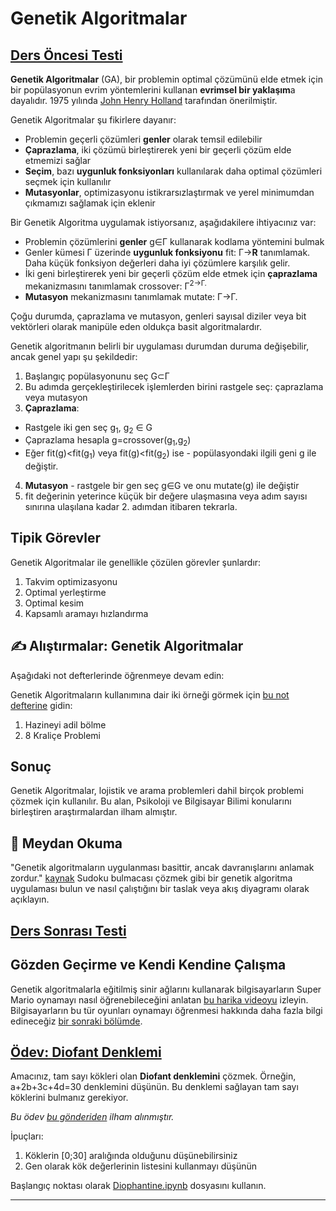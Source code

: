 <!--
CO_OP_TRANSLATOR_METADATA:
{
  "original_hash": "6bbd632dfe6c62e5f66bb51fd78c174a",
  "translation_date": "2025-09-23T08:37:02+00:00",
  "source_file": "lessons/6-Other/21-GeneticAlgorithms/README.md",
  "language_code": "tr"
}
-->
# Genetik Algoritmalar

## [Ders Öncesi Testi](https://ff-quizzes.netlify.app/en/ai/quiz/41)

**Genetik Algoritmalar** (GA), bir problemin optimal çözümünü elde etmek için bir popülasyonun evrim yöntemlerini kullanan **evrimsel bir yaklaşım**a dayalıdır. 1975 yılında [John Henry Holland](https://wikipedia.org/wiki/John_Henry_Holland) tarafından önerilmiştir.

Genetik Algoritmalar şu fikirlere dayanır:

* Problemin geçerli çözümleri **genler** olarak temsil edilebilir
* **Çaprazlama**, iki çözümü birleştirerek yeni bir geçerli çözüm elde etmemizi sağlar
* **Seçim**, bazı **uygunluk fonksiyonları** kullanılarak daha optimal çözümleri seçmek için kullanılır
* **Mutasyonlar**, optimizasyonu istikrarsızlaştırmak ve yerel minimumdan çıkmamızı sağlamak için eklenir

Bir Genetik Algoritma uygulamak istiyorsanız, aşağıdakilere ihtiyacınız var:

 * Problemin çözümlerini **genler** g&in;&Gamma; kullanarak kodlama yöntemini bulmak
 * Genler kümesi &Gamma; üzerinde **uygunluk fonksiyonu** fit: &Gamma;&rightarrow;**R** tanımlamak. Daha küçük fonksiyon değerleri daha iyi çözümlere karşılık gelir.
 * İki geni birleştirerek yeni bir geçerli çözüm elde etmek için **çaprazlama** mekanizmasını tanımlamak crossover: &Gamma;<sup>2</sub>&rightarrow;&Gamma;.
 * **Mutasyon** mekanizmasını tanımlamak mutate: &Gamma;&rightarrow;&Gamma;.

Çoğu durumda, çaprazlama ve mutasyon, genleri sayısal diziler veya bit vektörleri olarak manipüle eden oldukça basit algoritmalardır.

Genetik algoritmanın belirli bir uygulaması durumdan duruma değişebilir, ancak genel yapı şu şekildedir:

1. Başlangıç popülasyonunu seç G&subset;&Gamma;
2. Bu adımda gerçekleştirilecek işlemlerden birini rastgele seç: çaprazlama veya mutasyon
3. **Çaprazlama**:
  * Rastgele iki gen seç g<sub>1</sub>, g<sub>2</sub> &in; G
  * Çaprazlama hesapla g=crossover(g<sub>1</sub>,g<sub>2</sub>)
  * Eğer fit(g)<fit(g<sub>1</sub>) veya fit(g)<fit(g<sub>2</sub>) ise - popülasyondaki ilgili geni g ile değiştir.
4. **Mutasyon** - rastgele bir gen seç g&in;G ve onu mutate(g) ile değiştir
5. fit değerinin yeterince küçük bir değere ulaşmasına veya adım sayısı sınırına ulaşılana kadar 2. adımdan itibaren tekrarla.

## Tipik Görevler

Genetik Algoritmalar ile genellikle çözülen görevler şunlardır:

1. Takvim optimizasyonu
1. Optimal yerleştirme
1. Optimal kesim
1. Kapsamlı aramayı hızlandırma

## ✍️ Alıştırmalar: Genetik Algoritmalar

Aşağıdaki not defterlerinde öğrenmeye devam edin:

Genetik Algoritmaların kullanımına dair iki örneği görmek için [bu not defterine](Genetic.ipynb) gidin:

1. Hazineyi adil bölme
1. 8 Kraliçe Problemi

## Sonuç

Genetik Algoritmalar, lojistik ve arama problemleri dahil birçok problemi çözmek için kullanılır. Bu alan, Psikoloji ve Bilgisayar Bilimi konularını birleştiren araştırmalardan ilham almıştır.

## 🚀 Meydan Okuma

"Genetik algoritmaların uygulanması basittir, ancak davranışlarını anlamak zordur." [kaynak](https://wikipedia.org/wiki/Genetic_algorithm) Sudoku bulmacası çözmek gibi bir genetik algoritma uygulaması bulun ve nasıl çalıştığını bir taslak veya akış diyagramı olarak açıklayın.

## [Ders Sonrası Testi](https://ff-quizzes.netlify.app/en/ai/quiz/42)

## Gözden Geçirme ve Kendi Kendine Çalışma

Genetik algoritmalarla eğitilmiş sinir ağlarını kullanarak bilgisayarların Super Mario oynamayı nasıl öğrenebileceğini anlatan [bu harika videoyu](https://www.youtube.com/watch?v=qv6UVOQ0F44) izleyin. Bilgisayarların bu tür oyunları oynamayı öğrenmesi hakkında daha fazla bilgi edineceğiz [bir sonraki bölümde](../22-DeepRL/README.md).

## [Ödev: Diofant Denklemi](Diophantine.ipynb)

Amacınız, tam sayı kökleri olan **Diofant denklemini** çözmek. Örneğin, a+2b+3c+4d=30 denklemini düşünün. Bu denklemi sağlayan tam sayı köklerini bulmanız gerekiyor.

*Bu ödev [bu gönderiden](https://habr.com/post/128704/) ilham alınmıştır.*

İpuçları:

1. Köklerin [0;30] aralığında olduğunu düşünebilirsiniz
1. Gen olarak kök değerlerinin listesini kullanmayı düşünün

Başlangıç noktası olarak [Diophantine.ipynb](Diophantine.ipynb) dosyasını kullanın.

---

